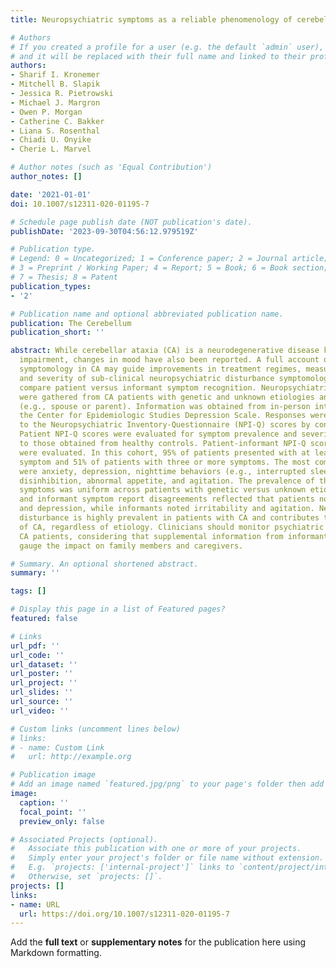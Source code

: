 ```yaml
---
title: Neuropsychiatric symptoms as a reliable phenomenology of cerebellar ataxia

# Authors
# If you created a profile for a user (e.g. the default `admin` user), write the username (folder name) here
# and it will be replaced with their full name and linked to their profile.
authors:
- Sharif I. Kronemer
- Mitchell B. Slapik
- Jessica R. Pietrowski
- Michael J. Margron
- Owen P. Morgan
- Catherine C. Bakker
- Liana S. Rosenthal
- Chiadi U. Onyike
- Cherie L. Marvel

# Author notes (such as 'Equal Contribution')
author_notes: []

date: '2021-01-01'
doi: 10.1007/s12311-020-01195-7

# Schedule page publish date (NOT publication's date).
publishDate: '2023-09-30T04:56:12.979519Z'

# Publication type.
# Legend: 0 = Uncategorized; 1 = Conference paper; 2 = Journal article;
# 3 = Preprint / Working Paper; 4 = Report; 5 = Book; 6 = Book section;
# 7 = Thesis; 8 = Patent
publication_types:
- '2'

# Publication name and optional abbreviated publication name.
publication: The Cerebellum
publication_short: ''

abstract: While cerebellar ataxia (CA) is a neurodegenerative disease known for motor
  impairment, changes in mood have also been reported. A full account of neuropsychiatric
  symptomology in CA may guide improvements in treatment regimes, measure the presence
  and severity of sub-clinical neuropsychiatric disturbance symptomology in CA, and
  compare patient versus informant symptom recognition. Neuropsychiatric phenomena
  were gathered from CA patients with genetic and unknown etiologies and their informants
  (e.g., spouse or parent). Information was obtained from in-person interviews and
  the Center for Epidemiologic Studies Depression Scale. Responses were converted
  to the Neuropsychiatric Inventory-Questionnaire (NPI-Q) scores by consensus ratings.
  Patient NPI-Q scores were evaluated for symptom prevalence and severity relative
  to those obtained from healthy controls. Patient-informant NPI-Q score disagreements
  were evaluated. In this cohort, 95% of patients presented with at least one neuropsychiatric
  symptom and 51% of patients with three or more symptoms. The most common symptoms
  were anxiety, depression, nighttime behaviors (e.g., interrupted sleep), irritability,
  disinhibition, abnormal appetite, and agitation. The prevalence of these neuropsychiatric
  symptoms was uniform across patients with genetic versus unknown etiologies. Patient
  and informant symptom report disagreements reflected that patients noted sleep impairment
  and depression, while informants noted irritability and agitation. Neuropsychiatric
  disturbance is highly prevalent in patients with CA and contributes to the phenomenology
  of CA, regardless of etiology. Clinicians should monitor psychiatric health in their
  CA patients, considering that supplemental information from informants can help
  gauge the impact on family members and caregivers.

# Summary. An optional shortened abstract.
summary: ''

tags: []

# Display this page in a list of Featured pages?
featured: false

# Links
url_pdf: ''
url_code: ''
url_dataset: ''
url_poster: ''
url_project: ''
url_slides: ''
url_source: ''
url_video: ''

# Custom links (uncomment lines below)
# links:
# - name: Custom Link
#   url: http://example.org

# Publication image
# Add an image named `featured.jpg/png` to your page's folder then add a caption below.
image:
  caption: ''
  focal_point: ''
  preview_only: false

# Associated Projects (optional).
#   Associate this publication with one or more of your projects.
#   Simply enter your project's folder or file name without extension.
#   E.g. `projects: ['internal-project']` links to `content/project/internal-project/index.md`.
#   Otherwise, set `projects: []`.
projects: []
links:
- name: URL
  url: https://doi.org/10.1007/s12311-020-01195-7
---
```


Add the **full text** or **supplementary notes** for the publication here using Markdown formatting.
